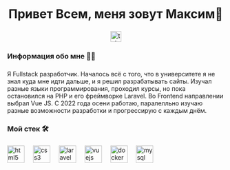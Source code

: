 ###

<h1 align="center">Привет Всем, меня зовут Максим👋</h1>

###

<div align="center">
  <a href="https://t.me/MmGrandd" target="_blank">
    <img src="https://img.shields.io/static/v1?message=Telegram&logo=telegram&label=&color=2CA5E0&logoColor=white&labelColor=&style=for-the-badge" height="25" alt="telegram logo"  />
  </a>
</div>

###

<h3 align="left">Информация обо мне 👩‍💻</h3>

###

<p align="left">Я Fullstack разработчик. Началось всё с того, что в университете я не знал куда мне идти дальше, и я решил разрабатывать сайты. Изучал разные языки программирования, проходил курсы, но пока остановился на PHP и его фреймворке Laravel. Во Frontend направлении выбрал Vue JS. С 2022 года осени работаю, паралелльно изучаю разные возможности разработки и прогрессирую с каждым днём.</p>

###

<h3 align="left">Мой стек 🛠</h3>

###

<div align="left">
  <img src="https://cdn.jsdelivr.net/gh/devicons/devicon/icons/html5/html5-original.svg" height="40" alt="html5 logo"  />
  <img width="12" />
  <img src="https://cdn.jsdelivr.net/gh/devicons/devicon/icons/css3/css3-original.svg" height="40" alt="css3 logo"  />
  <img width="12" />
  <img src="https://cdn.jsdelivr.net/gh/devicons/devicon@latest/icons/laravel/laravel-original.svg" height="40" alt="laravel logo"  />
  <img width="12" />
  <img src="https://cdn.jsdelivr.net/gh/devicons/devicon@latest/icons/vuejs/vuejs-original.svg" height="40" alt="vuejs logo"  />
  <img width="12" />
  <img src="https://cdn.jsdelivr.net/gh/devicons/devicon@latest/icons/docker/docker-original.svg" height="40" alt="docker logo"  />
  <img width="12" />
  <img src="https://cdn.jsdelivr.net/gh/devicons/devicon@latest/icons/mysql/mysql-original.svg" height="40" alt="mysql logo"  />
</div>

###
